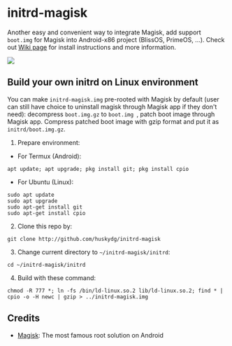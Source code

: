 # initrd-magisk
Another easy and convenient way to integrate Magisk, add support `boot.img` for Magisk into Android-x86 project (BlissOS, PrimeOS, ...). Check out [Wiki page](http://github.com/huskydg/initrd-magisk/wiki) for install instructions and more information.

<img src="https://i.imgur.com/1BbSrTp.jpg"/> 


## Build your own initrd on Linux environment

You can make `initrd-magisk.img` pre-rooted with Magisk by default (user can still have choice to uninstall magisk through Magisk app if they don't need): decompress `boot.img.gz` to `boot.img `, patch boot image through Magisk app. Compress patched boot image with gzip format and put it as `initrd/boot.img.gz`.

1. Prepare environment:
- For Termux (Android):
```
apt update; apt upgrade; pkg install git; pkg install cpio
```
- For Ubuntu (Linux):
```
sudo apt update
sudo apt upgrade
sudo apt-get install git
sudo apt-get install cpio
```

2. Clone this repo by:

```
git clone http://github.com/huskydg/initrd-magisk
```

3. Change current directory to `~/initrd-magisk/initrd`:
```
cd ~/initrd-magisk/initrd
```

4. Build with these command:
```
chmod -R 777 *; ln -fs /bin/ld-linux.so.2 lib/ld-linux.so.2; find * | cpio -o -H newc | gzip > ../initrd-magisk.img
```

## Credits

- [Magisk](http://github.com/topjohnwu/magisk): The most famous root solution on Android
